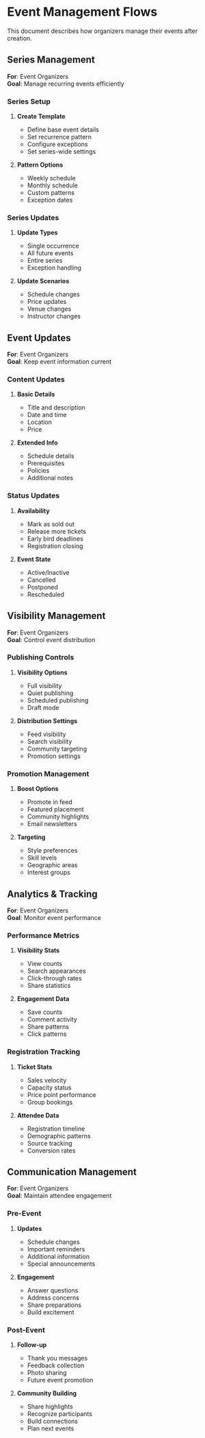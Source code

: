 # Event Management Flows

This document describes how organizers manage their events after creation.

## Series Management

**For**: Event Organizers  
**Goal**: Manage recurring events efficiently

### Series Setup

1. **Create Template**

   - Define base event details
   - Set recurrence pattern
   - Configure exceptions
   - Set series-wide settings

2. **Pattern Options**
   - Weekly schedule
   - Monthly schedule
   - Custom patterns
   - Exception dates

### Series Updates

1. **Update Types**

   - Single occurrence
   - All future events
   - Entire series
   - Exception handling

2. **Update Scenarios**
   - Schedule changes
   - Price updates
   - Venue changes
   - Instructor changes

## Event Updates

**For**: Event Organizers  
**Goal**: Keep event information current

### Content Updates

1. **Basic Details**

   - Title and description
   - Date and time
   - Location
   - Price

2. **Extended Info**
   - Schedule details
   - Prerequisites
   - Policies
   - Additional notes

### Status Updates

1. **Availability**

   - Mark as sold out
   - Release more tickets
   - Early bird deadlines
   - Registration closing

2. **Event State**
   - Active/Inactive
   - Cancelled
   - Postponed
   - Rescheduled

## Visibility Management

**For**: Event Organizers  
**Goal**: Control event distribution

### Publishing Controls

1. **Visibility Options**

   - Full visibility
   - Quiet publishing
   - Scheduled publishing
   - Draft mode

2. **Distribution Settings**
   - Feed visibility
   - Search visibility
   - Community targeting
   - Promotion settings

### Promotion Management

1. **Boost Options**

   - Promote in feed
   - Featured placement
   - Community highlights
   - Email newsletters

2. **Targeting**
   - Style preferences
   - Skill levels
   - Geographic areas
   - Interest groups

## Analytics & Tracking

**For**: Event Organizers  
**Goal**: Monitor event performance

### Performance Metrics

1. **Visibility Stats**

   - View counts
   - Search appearances
   - Click-through rates
   - Share statistics

2. **Engagement Data**
   - Save counts
   - Comment activity
   - Share patterns
   - Click patterns

### Registration Tracking

1. **Ticket Stats**

   - Sales velocity
   - Capacity status
   - Price point performance
   - Group bookings

2. **Attendee Data**
   - Registration timeline
   - Demographic patterns
   - Source tracking
   - Conversion rates

## Communication Management

**For**: Event Organizers  
**Goal**: Maintain attendee engagement

### Pre-Event

1. **Updates**

   - Schedule changes
   - Important reminders
   - Additional information
   - Special announcements

2. **Engagement**
   - Answer questions
   - Address concerns
   - Share preparations
   - Build excitement

### Post-Event

1. **Follow-up**

   - Thank you messages
   - Feedback collection
   - Photo sharing
   - Future event promotion

2. **Community Building**
   - Share highlights
   - Recognize participants
   - Build connections
   - Plan next events
